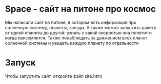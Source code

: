 # Space - сайт на питоне про космос 

Мы написали сайт на питоне, в котором есть информация про солнечную систему, планеты, звезды. 
А также можно запустить ракету от одной планеты до другой: узнать с какой скоростью она полетит и когда приземлится. 
Также понаблюдать за движением всех планет солнечной системы и увидеть каждую планету по отдельности 

# Запуск
Чтобы запустить сайт, откройте файл site.html